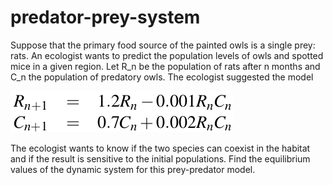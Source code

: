 # predator-prey-system

Suppose that the primary food source of the painted owls is a single prey: rats. An ecologist wants to predict the population levels of owls and spotted mice in a given region. Let R_n be the population of rats after n months and C_n the population of predatory owls. The ecologist suggested the model

![owls_mouses](/info/owls_mouses.png?raw=true "predator prey system")

The ecologist wants to know if the two species can coexist in the habitat and if the result is sensitive to the initial populations. Find the equilibrium values of the dynamic system for this prey-predator model.
